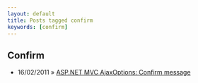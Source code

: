 ```yaml
---
layout: default
title: Posts tagged confirm
keywords: [confirm]
---
```

<h2 class="category">Confirm</h2>
<ul class="posts">
<li>
<p>
<span class="date">16/02/2011</span> &raquo; 
<a href="/blog/asp-net-mvc-ajaxoptions-confirm-message">ASP.NET MVC AjaxOptions: Confirm message</a>
</p>
</li> 
</ul>

